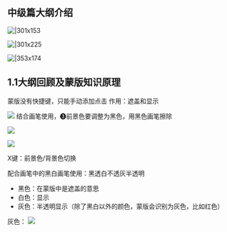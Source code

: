 
## 中级篇大纲介绍
![|301x153](https://imgs-1302581161.cos.ap-guangzhou.myqcloud.com/ob/20250523132841377.webp)

![|301x225](https://imgs-1302581161.cos.ap-guangzhou.myqcloud.com/ob/20250523132925306.webp)

![|353x174](https://imgs-1302581161.cos.ap-guangzhou.myqcloud.com/ob/20250523133029684.webp)

## 1.1大纲回顾及蒙版知识原理
蒙版没有快捷键，只能手动添加点击
作用：遮盖和显示

![](https://imgs-1302581161.cos.ap-guangzhou.myqcloud.com/ob/20250523135329309.webp)
结合画笔使用，❸前景色要调整为黑色，用黑色画笔擦除

![](https://imgs-1302581161.cos.ap-guangzhou.myqcloud.com/ob/20250523140128095.webp)

![](https://imgs-1302581161.cos.ap-guangzhou.myqcloud.com/ob/20250523141009862.webp)

X键：前景色/背景色切换

配合画笔中的黑白画笔使用：黑透白不透灰半透明
- 黑色：在蒙版中是遮盖的意思
- 白色：显示
- 灰色：半透明显示（除了黑白以外的颜色，蒙版会识别为灰色，比如红色）

灰色：
![](https://imgs-1302581161.cos.ap-guangzhou.myqcloud.com/ob/20250523140452924.webp)

